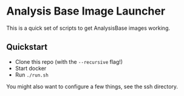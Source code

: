 Analysis Base Image Launcher
============================

This is a quick set of scripts to get AnalysisBase images working.

Quickstart
----------

 - Clone this repo (with the `--recursive` flag!)
 - Start docker
 - Run `./run.sh`

You might also want to configure a few things, see the ssh directory.

